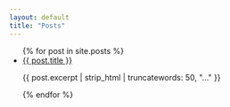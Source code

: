 ```yaml
---
layout: default
title: "Posts"
---
```


<ul>
  {% for post in site.posts %}
    <li>
      <a href="{{ post.url }}">{{ post.title }}</a>
      <p>{{ post.excerpt | strip_html | truncatewords: 50, "..." }}</p>
    </li>
  {% endfor %}
</ul>
